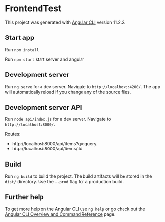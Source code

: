 # FrontendTest

This project was generated with [Angular CLI](https://github.com/angular/angular-cli) version 11.2.2.

## Start app
Run `npm install`

Run `npm start` start server and angular

## Development server

Run `ng serve` for a dev server. Navigate to `http://localhost:4200/`. The app will automatically reload if you change any of the source files.

## Development server API

Run `node api/index.js` for a dev server. Navigate to `http://localhost:8000/`.

Routes:
* http://localhost:8000/api/items?q=:query.
* http://localhost:8000/api/items/:id 

## Build

Run `ng build` to build the project. The build artifacts will be stored in the `dist/` directory. Use the `--prod` flag for a production build.

## Further help

To get more help on the Angular CLI use `ng help` or go check out the [Angular CLI Overview and Command Reference](https://angular.io/cli) page.
